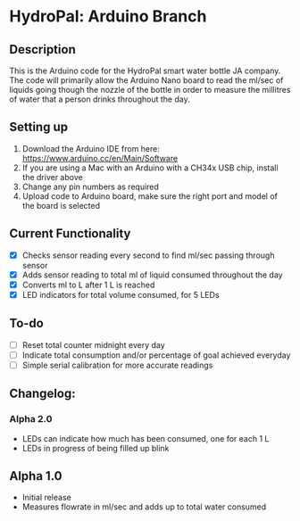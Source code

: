 # HydroPal: Arduino Branch

## Description
This is the Arduino code for the HydroPal smart water bottle JA company. The code will primarily allow the Arduino Nano board to read the ml/sec of liquids going though the nozzle of the bottle in order to measure the millitres of water that a person drinks throughout the day.

## Setting up
1. Download the Arduino IDE from here: https://www.arduino.cc/en/Main/Software
2. If you are using a Mac with an Arduino with a CH34x USB chip, install the driver above
3. Change any pin numbers as required
4. Upload code to Arduino board, make sure the right port and model of the board is selected

## Current Functionality
- [x] Checks sensor reading every second to find ml/sec passing through sensor
- [x] Adds sensor reading to total ml of liquid consumed throughout the day
- [x] Converts ml to L after 1 L is reached
- [x] LED indicators for total volume consumed, for 5 LEDs

## To-do
- [ ] Reset total counter midnight every day
- [ ] Indicate total consumption and/or percentage of goal achieved everyday
- [ ] Simple serial calibration for more accurate readings

## Changelog:

### Alpha 2.0
- LEDs can indicate how much has been consumed, one for each 1 L
- LEDs in progress of being filled up blink

## Alpha 1.0
- Initial release
- Measures flowrate in ml/sec and adds up to total water consumed
